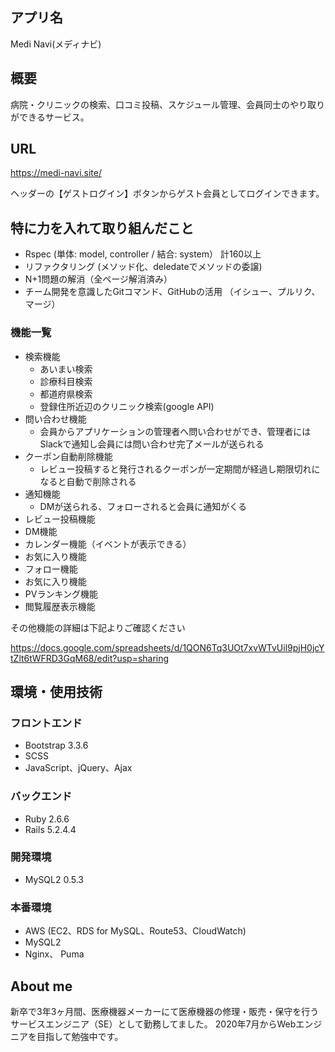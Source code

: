 ## アプリ名
  Medi Navi(メディナビ)
 
## 概要
  病院・クリニックの検索、口コミ投稿、スケジュール管理、会員同士のやり取りができるサービス。

## URL
  https://medi-navi.site/
  
  ヘッダーの【ゲストログイン】ボタンからゲスト会員としてログインできます。

## 特に力を入れて取り組んだこと
  - Rspec (単体: model, controller / 結合: system） 計160以上
  - リファクタリング (メソッド化、deledateでメソッドの委譲)
  - N+1問題の解消（全ページ解消済み）
  - チーム開発を意識したGitコマンド、GitHubの活用 （イシュー、プルリク、マージ）

### 機能一覧
- 検索機能
  - あいまい検索
  - 診療科目検索
  - 都道府県検索
  - 登録住所近辺のクリニック検索(google API)
- 問い合わせ機能
  - 会員からアプリケーションの管理者へ問い合わせができ、管理者にはSlackで通知し会員には問い合わせ完了メールが送られる
- クーポン自動削除機能
  - レビュー投稿すると発行されるクーポンが一定期間が経過し期限切れになると自動で削除される
- 通知機能
  - DMが送られる、フォローされると会員に通知がくる
- レビュー投稿機能
- DM機能
- カレンダー機能（イベントが表示できる）
- お気に入り機能
- フォロー機能
- お気に入り機能
- PVランキング機能
- 閲覧履歴表示機能

その他機能の詳細は下記よりご確認ください

https://docs.google.com/spreadsheets/d/1QON6Tq3UOt7xvWTvUil9pjH0jcYtZlt6tWFRD3GqM68/edit?usp=sharing

## 環境・使用技術
### フロントエンド
- Bootstrap 3.3.6
- SCSS 
- JavaScript、jQuery、Ajax

### バックエンド
- Ruby 2.6.6
- Rails 5.2.4.4

### 開発環境
- MySQL2 0.5.3

### 本番環境
- AWS (EC2、RDS for MySQL、Route53、CloudWatch)
- MySQL2
- Nginx、 Puma

## About me
新卒で3年3ヶ月間、医療機器メーカーにて医療機器の修理・販売・保守を行うサービスエンジニア（SE）として勤務してました。
2020年7月からWebエンジニアを目指して勉強中です。
